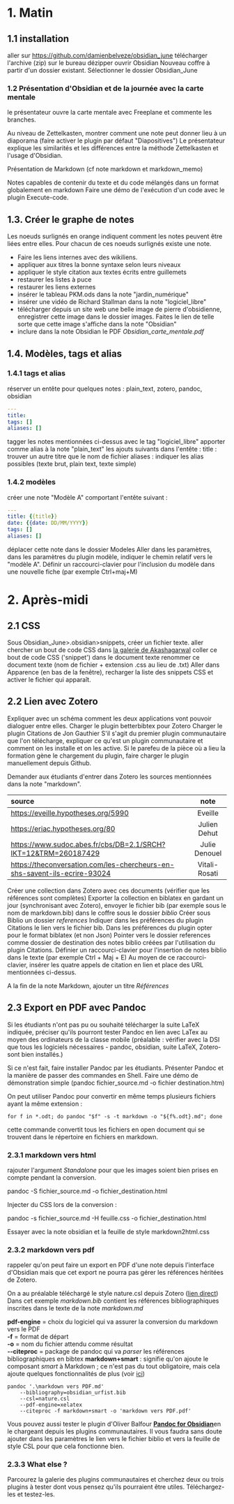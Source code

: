 
# 1. Matin

## 1.1 installation

aller sur https://github.com/damienbelveze/obsidian_june
télécharger l'archive (zip) sur le bureau
dézipper
ouvrir Obsidian
Nouveau coffre à partir d'un dossier existant. 
Sélectionner le dossier Obsidian_June

### 1.2 Présentation d'Obsidian et de la journée avec la carte mentale

le présentateur ouvre la carte mentale avec Freeplane et commente les branches. 

Au niveau de Zettelkasten, montrer comment une note peut donner lieu à un diaporama
(faire activer le plugin par défaut "Diapositives")
Le présentateur explique les similarités et les différences entre la méthode Zettelkasten et l'usage d'Obsidian. 

Présentation de Markdown (cf note markdown et markdown_memo)

Notes capables de contenir du texte et du code mélangés dans un format globalement en markdown
Faire une démo de l'exécution d'un code avec le plugin Execute-code. 


## 1.3. Créer le graphe de notes


Les noeuds surlignés en orange indiquent comment les notes peuvent être liées entre elles. Pour chacun de ces noeuds surlignés existe une note. 

- Faire les liens internes avec des wikiliens.
- appliquer aux titres la bonne syntaxe selon leurs niveaux
- appliquer le style citation aux textes écrits entre guillemets
- restaurer les listes à puce
- restaurer les liens externes
- insérer le tableau PKM.ods dans la note "jardin_numérique"
- insérer une vidéo de Richard Stallman dans la note "logiciel_libre"
- télécharger depuis un site web une belle image de pierre d'obsidienne, enregistrer cette image dans le dossier images. Faites le lien de telle sorte que cette image s'affiche dans la note "Obsidian"
- inclure dans la note Obsidian le PDF *Obsidian_carte_mentale.pdf*

## 1.4. Modèles, tags et alias

### 1.4.1 tags et alias

réserver un entête pour quelques notes : plain_text, zotero, pandoc, obsidian

```yaml
---
title: 
tags: []
aliases: []
```

tagger les notes mentionnées ci-dessus avec le tag "logiciel_libre"
apporter comme alias à la note "plain_text" les ajouts suivants dans l'entête : 
title : trouver un autre titre que le nom de fichier
aliases : indiquer les alias possibles (texte brut, plain text, texte simple)

### 1.4.2 modèles


créer une note "Modèle A" comportant l'entête suivant : 

```yaml
---
title: {{title}}
date: {{date: DD/MM/YYYY}}
tags: []
aliases: []
```

déplacer cette note dans le dossier Modeles
Aller dans les paramètres, dans les paramètres du plugin modèle, indiquer le chemin relatif vers le "modèle A". 
Définir un raccourci-clavier pour l'inclusion du modèle dans une nouvelle fiche (par exemple Ctrl+maj+M)

# 2. Après-midi

## 2.1 CSS

Sous Obsidian_June>.obsidian>snippets, créer un fichier texte. 
aller chercher un bout de code CSS dans [la galerie de Akashagarwal](https://github.com/Dmytro-Shulha/obsidian-css-snippets/tree/master/Snippets)
coller ce bout de code CSS ('snippet') dans le document texte
renommer ce document texte (nom de fichier + extension .css au lieu de .txt)
Aller dans Apparence (en bas de la fenêtre), recharger la liste des snippets CSS et activer le fichier qui apparaît. 

## 2.2 Lien avec Zotero

Expliquer avec un schéma comment les deux applications vont pouvoir dialoguer entre elles. 
Charger le plugin betterbibtex pour Zotero
Charger le plugin Citations de Jon Gauthier
S'il s'agit du premier plugin communautaire que l'on télécharge, expliquer ce qu'est un plugin communautaire et comment on les installe et on les active. 
Si le parefeu de la pièce où a lieu la formation gène le chargement du plugin, faire charger le plugin manuellement depuis Github. 

Demander aux étudiants d'entrer dans Zotero les sources mentionnées dans la note "markdown". 

| source | note |
|:---|:---:|
|  https://eveille.hypotheses.org/5990  | Eveille   | 
| https://eriac.hypotheses.org/80 | Julien Dehut |
| https://www.sudoc.abes.fr/cbs/DB=2.1/SRCH?IKT=12&TRM=260187429 | Julie Denouel |
| https://theconversation.com/les-chercheurs-en-shs-savent-ils-ecrire-93024 | Vitali-Rosati |

Créer une collection dans Zotero avec ces documents (vérifier que les références sont complètes)
Exporter la collection en biblatex en gardant un jour (synchronisant avec Zotero), envoyer le fichier bib (par exemple sous le nom de markdown.bib) dans le coffre sous le dossier *biblio*
Créer sous Biblio un dossier *references*
Indiquer dans les préférences du plugin Citations le lien vers le fichier bib.
Dans les préférences du plugin opter pour le format biblatex (et non Json)
Pointer vers le dossier references comme dossier de destination des notes biblio créées par l'utilisation du plugin Citations. 
Définier un raccourci-clavier pour l'insertion de notes biblio dans le texte (par exemple Ctrl + Maj + E)
Au moyen de ce raccourci-clavier, insérer les quatre appels de citation en lien et place des URL mentionnées ci-dessus. 

A la fin de la note Markdown, ajouter un titre *Références*


## 2.3 Export en PDF avec Pandoc

Si les étudiants n'ont pas pu ou souhaité télécharger la suite LaTeX indiquée, préciser qu'ils pourront tester Pandoc en lien avec LaTex au moyen des ordinateurs de la classe mobile
(préalable : vérifier avec la DSI que tous les logiciels nécessaires - pandoc, obsidian, suite LaTeX, Zotero- sont bien installés.)

Si ce n'est fait, faire installer Pandoc par les étudiants. 
Présenter Pandoc et la manière de passer des commandes en Shell. 
Faire une démo de démonstration simple (pandoc fichier_source.md -o fichier destination.htm)

On peut utiliser Pandoc pour convertir en même temps plusieurs fichiers ayant la même extension : 
```
for f in *.odt; do pandoc "$f" -s -t markdown -o "${f%.odt}.md"; done
```

cette commande convertit tous les fichiers en open document qui se trouvent dans le répertoire en fichiers en markdown. 

### 2.3.1 markdown vers html

rajouter l'argument *Standalone* pour que les images soient bien prises en compte pendant la conversion. 

pandoc -S fichier_source.md -o fichier_destination.html

Injecter du CSS lors de la conversion : 

pandoc -s fichier_source.md -H feuille.css -o fichier_destination.html

Essayer avec la note obsidian et la feuille de style markdown2html.css

### 2.3.2 markdown vers pdf

rappeler qu'on peut faire un export en PDF d'une note depuis l'interface d'Obsidian mais que cet export ne pourra pas gérer les références héritées de Zotero. 

On a au préalable téléchargé le style nature.csl depuis Zotero ([lien direct](https://www.zotero.org/styles?q=id%3Anature)) Dans cet exemple *markdown.bib* contient les références bibliographiques inscrites dans le texte de la note *markdown.md* 

**pdf-engine** = choix du logiciel qui va assurer la conversion du markdown vers le PDF  
**-f** = format de départ  
**-o** = nom du fichier attendu comme résultat  
**--citeproc** = package de pandoc qui va _parser_ les références bibliographiques en bibtex
 **markdown+smart** : signifie qu'on ajoute le composant *smart* à Markdown ; ce n'est pas du tout obligatoire, mais cela ajoute quelques fonctionnalités de plus (voir [ici](https://daringfireball.net/projects/smartypants/]))

```
pandoc '.\markdown vers PDF.md'
	--bibliography=obsidian_urfist.bib
	--csl=nature.csl
	--pdf-engine=xelatex 
	--citeproc -f markdown+smart -o 'markdown vers PDF.pdf'
```

Vous pouvez aussi tester le plugin d'Oliver Balfour [**Pandoc for Obsidian**](https://github.com/OliverBalfour/obsidian-pandoc)en le chargeant depuis les plugins communautaires. 
Il vous faudra sans doute ajouter dans les paramètres le lien vers le fichier biblio et vers la feuille de style CSL pour que cela fonctionne bien. 


### 2.3.3 What else ?

Parcourez la galerie des plugins communautaires et cherchez deux ou trois plugins à tester dont vous pensez qu'ils pourraient être utiles. 
Téléchargez-les et testez-les. 